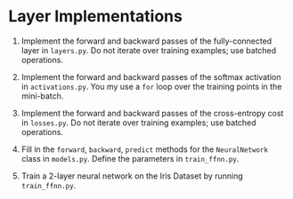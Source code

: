 # Layer Implementations

1. Implement the forward and backward passes of the fully-connected layer in `layers.py`. Do not iterate over training examples; use batched operations.

2. Implement the forward and backward passes of the softmax activation in `activations.py`. You my use a `for` loop over the training points in the mini-batch.

3. Implement the forward and backward passes of the cross-entropy cost in `losses.py`. Do not iterate over training examples; use batched operations.

4. Fill in the `forward`, `backward`, `predict` methods for the `NeuralNetwork` class in `models.py`. Define the parameters in `train_ffnn.py`.

5. Train a 2-layer neural network on the Iris Dataset by running `train_ffnn.py`.